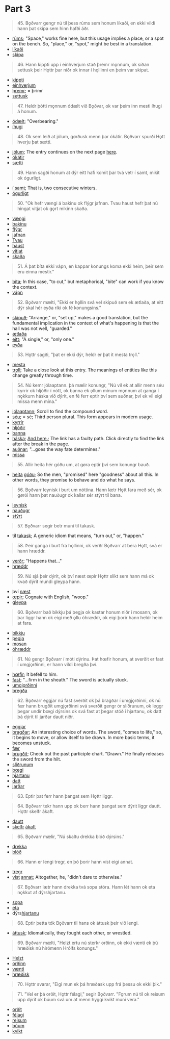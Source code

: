 # Part 3

>45\. Bǫðvarr gengr nú til þess rúms sem honum líkaði, en ekki vildi hann þat skipa sem hinn hafði áðr. 

* [rúms](http://www.germanic-lexicon-project.org/cgi-bin/gmc_search_v3?cmd=viewthis&id=cv:b0503:56i); "Space," works fine here, but this usage implies a place, or a spot on the bench. So, "place," or, "spot," might be best in a translation.
* [líkaði](http://www.germanic-lexicon-project.org/cgi-bin/gmc_search_v3?cmd=viewthis&id=cv:b0392:3)
* [skipa](https://en.wiktionary.org/wiki/skipa#Old_Norse)

>46\. Hann kippti upp í einhverjum stað þremr mǫnnum, ok síðan settusk þeir Hǫttr þar niðr ok innar í hǫllinni en þeim var skipat. 

* [kippti](http://www.germanic-lexicon-project.org/cgi-bin/gmc_search_v3?cmd=viewthis&id=cv:b0338:50)
* [einhverjum](https://en.wiktionary.org/wiki/einnhverr)
* [þremr](https://en.wiktionary.org/wiki/%C3%BEr%C3%ADr#Old_Norse); = þrimr
* [settusk](https://en.wiktionary.org/wiki/setja#Old_Norse)

>47\. Heldr þótti mǫnnum ódælt við Bǫðvar, ok var þeim inn mesti íhugi á honum.

* [ódælt](http://www.germanic-lexicon-project.org/cgi-bin/gmc_search_v3?cmd=viewthis&id=cv:b0659:1); "Overbearing."
* [íhugi](http://www.germanic-lexicon-project.org/cgi-bin/gmc_search_v3?cmd=viewthis&id=cv:b0317:37)

>48\. Ok sem leið at jólum, gørðusk menn þar ókátir. Bǫðvarr spurði Hǫtt hverju þat sætti. 

* [jólum](http://www.germanic-lexicon-project.org/cgi-bin/gmc_search_v3?cmd=viewthis&id=cv:b0326:14); The entry continues on the next page [here](http://www.germanic-lexicon-project.org/cgi-bin/gmc_search_v3?cmd=viewthis&id=cv:b0326:15).
* [ókátir](http://www.germanic-lexicon-project.org/cgi-bin/gmc_search_v3?cmd=viewthis&id=cv:b0662:1)
* [sætti](https://en.wiktionary.org/wiki/s%C3%A6ta#Old_Norse)

>49\. Hann sagði honum at dýr eitt hafi komit þar tvá vetr í samt, mikit ok ógurligt.

* [í samt](https://en.wiktionary.org/wiki/samt#Old_Norse); That is, two consecutive winters.
* [ógurligt](http://www.germanic-lexicon-project.org/cgi-bin/gmc_search_v3?cmd=viewthis&id=cv:b0471:27)

>50\. "Ok hefr vængi á bakinu ok flýgr jafnan. Tvau haust hefr þat nú hingat vitjat ok gǫrt mikinn skaða. 

* [vængi](http://www.germanic-lexicon-project.org/cgi-bin/gmc_search_v3?cmd=viewthis&id=cv:b0719:24)
* [bakinu](http://www.germanic-lexicon-project.org/cgi-bin/gmc_search_v3?cmd=viewthis&id=cv:b0050:8)
* [flýgr](https://en.wiktionary.org/wiki/flj%C3%BAga#Old_Norse)
* [jafnan](https://en.wiktionary.org/wiki/jafnan)
* [Tvau](https://en.wiktionary.org/wiki/tveir#Old_Norse)
* [haust](https://en.wiktionary.org/wiki/haust#Old_Norse)
* [vitjat](https://en.wiktionary.org/wiki/vitja#Old_Norse)
* [skaða](https://en.wiktionary.org/wiki/ska%C3%B0a#Old_Norse)

>51\. Á þat bíta ekki vápn, en kappar konungs koma ekki heim, þeir sem eru einna mestir."

* [bíta](https://en.wiktionary.org/wiki/b%C3%ADta#Old_Norse); In this case, "to cut," but metaphorical, "bite" can work if you know the context.
* [vápn](https://en.wiktionary.org/wiki/v%C3%A1pn#Old_Norse)

>52\. Bǫðvarr mælti, "Ekki er hǫllin svá vel skipuð sem ek ætlaða, at eitt dýr skal hér eyða ríki ok fé konungsins."

* [skipuð](https://en.wiktionary.org/wiki/skipa#Old_Norse); "Arrange," or, "set up," makes a good translation, but the fundamental implication in the context of what's happening is that the hall was not well, "guarded."
* [ætlaða](http://www.germanic-lexicon-project.org/cgi-bin/gmc_search_v3?cmd=viewthis&id=cv:b0760:4)
* [eitt](https://en.wiktionary.org/wiki/einn#Old_Norse); "A single," or, "only one."
* [eyða](https://en.wiktionary.org/wiki/ey%C3%B0a)

>53\. Hǫttr sagði, "þat er ekki dýr, heldr er þat it mesta trǫll."

* [mesta](https://en.wiktionary.org/wiki/mestr#Old_Norse)
* [trǫll](http://www.germanic-lexicon-project.org/cgi-bin/gmc_search_v3?cmd=viewthis&id=cv:b0641:8); Take a close look at this entry. The meanings of entities like this change greatly through time.

>54\. Nú kemr jólaaptann. þá mælir konungr, "Nú vil ek at allir menn séu kyrrir ok hljóðir í nótt, ok banna ek ǫllum mínum mǫnnum at ganga í nǫkkurn háska við dýrit, en fé ferr eptir því sem auðnar, því ek vil eigi missa menn mína."

* [jólaaptann](http://www.germanic-lexicon-project.org/cgi-bin/gmc_search_v3?cmd=viewthis&id=cv:b0326:15); Scroll to find the compound word.
* [séu](https://en.wiktionary.org/wiki/vera#Old_Norse); = sé; Third person plural. This form appears in modern usage.
* [kyrrir](https://en.wiktionary.org/wiki/kyrr#Old_Norse)
* [hljóðir](https://en.wiktionary.org/wiki/hlj%C3%B3%C3%B0r)
* [banna](https://en.wiktionary.org/wiki/banna#Old_Norse)
* [háska](http://www.germanic-lexicon-project.org/cgi-bin/gmc_search_v3?cmd=viewthis&id=cv:b0244:106); [And here.](http://www.germanic-lexicon-project.org/cgi-bin/gmc_search_v3?cmd=viewthis&id=cv:b0244:107); The link has a faulty path. Click directly to find the link after the break in the page.
* [auðnar](http://www.germanic-lexicon-project.org/cgi-bin/gmc_search_v3?cmd=viewthis&id=cv:b0032:7); "...goes the way fate determines."
* [missa](https://en.wiktionary.org/wiki/missa#Old_Norse)

>55\. Allir heita hér góðu um, at gøra eptir því sem konungr bauð.

* [heita](https://en.wiktionary.org/wiki/heita#Old_Norse) [góðu](https://en.wiktionary.org/wiki/g%C3%B3%C3%B0r); So the men, "promised" here "goodness" about all this. In other words, they promise to behave and do what he says.

>56\. Bǫðvarr leynisk í burt um nóttina. Hann lætr Hǫtt fara með sér, ok gørði hann þat nauðugr ok kallar sér stýrt til bana.

* [leynisk](https://en.wiktionary.org/wiki/leyna#Old_Norse)
* [nauðugr](http://www.germanic-lexicon-project.org/cgi-bin/gmc_search_v3?cmd=viewthis&id=cv:b0446:27)
* [stýrt](https://en.wiktionary.org/wiki/st%C3%BDra#Old_Norse)

>57\. Bǫðvarr segir betr muni til takask. 

* til [takask](http://www.germanic-lexicon-project.org/cgi-bin/gmc_search_v3?cmd=viewthis&id=cv:b0623:1); A generic idiom that means, "turn out," or, "happen."

>58\. Þeir ganga í burt frá hǫllinni, ok verðr Bǫðvarr at bera Hǫtt, svá er hann hræddr. 

* [verðr](https://en.wiktionary.org/wiki/ver%C3%B0a#Old_Norse); "Happens that..."
* [hræddr](https://en.wiktionary.org/wiki/hr%C3%A6ddr)

>59\. Nú sjá þeir dýrit, ok því næst œpir Hǫttr slíkt sem hann má ok kvað dýrit mundi gleypa hann. 

* því [næst](https://en.wiktionary.org/wiki/n%C3%A6sta)
* [œpir](http://www.germanic-lexicon-project.org/cgi-bin/gmc_search_v3?cmd=viewthis&id=cv:b0759:9); Cognate with English, "woop."
* [gleypa](https://en.wiktionary.org/wiki/gleypa)

>60\. Bǫðvarr bað bikkju þá þegja ok kastar honum niðr í mosann, ok þar liggr hann ok eigi með ǫllu óhræddr, ok eigi þorir hann heldr heim at fara. 

* [bikkju](http://www.germanic-lexicon-project.org/cgi-bin/gmc_search_v3?cmd=viewthis&id=cv:b0062:27)
* [þegja](https://en.wiktionary.org/wiki/%C3%BEegja#Old_Norse)
* [mosan](http://www.germanic-lexicon-project.org/cgi-bin/gmc_search_v3?cmd=viewthis&id=cv:b0435:12)
* [óhræddr](http://www.germanic-lexicon-project.org/cgi-bin/gmc_search_v3?cmd=viewthis&id=cv:b0661:1)

>61\. Nú gengr Bǫðvarr í móti dýrinu. Þat hœfir honum, at sverðit er fast í umgjǫrðinni, er hann vildi bregða því. 

* [hœfir](http://www.germanic-lexicon-project.org/cgi-bin/gmc_search_v3?cmd=viewthis&id=cv:b0304:61); It befell to him.
* [fast](https://en.wiktionary.org/wiki/fastr); "...firm in the sheath." The sword is actually stuck.
* [umgjǫrðinni](http://www.germanic-lexicon-project.org/cgi-bin/gmc_search_v3?cmd=viewthis&id=cv:b0650:36)
* [bregða](http://www.germanic-lexicon-project.org/cgi-bin/gmc_search_v3?cmd=viewthis&id=cv:b0077:55)

>62\. Bǫðvarr eggjar nú fast sverðit ok þá bragðar í umgjǫrðinni, ok nú fær hann brugðit umgjǫrðinni svá sverðit gengr ór slíðrunum, ok leggr þegar undir bœgi dýrsins ok svá fast at þegar stóð í hjartanu, ok datt þá dýrit til jarðar dautt niðr. 

* [eggjar](https://en.wiktionary.org/wiki/eggja#Old_Norse)
* [bragðar](http://www.germanic-lexicon-project.org/cgi-bin/gmc_search_v3?cmd=viewthis&id=cv:b0075:11); An interesting choice of words. The sword, "comes to life," so, it begins to move, or allow itself to be drawn. In more basic terms, it becomes unstuck.
* [fær](http://www.germanic-lexicon-project.org/cgi-bin/gmc_search_v3?cmd=viewthis&id=cv:b0075:11)
* [brugðit](https://en.wiktionary.org/wiki/breg%C3%B0a#Old_Norse); Check out the past participle chart. "Drawn." He finally releases the sword from the hilt. 
* [slíðrunum](http://www.germanic-lexicon-project.org/cgi-bin/gmc_search_v3?cmd=viewthis&id=cv:b0568:17)
* [bœgi](https://en.wiktionary.org/wiki/b%C3%B3gr)
* [hjartanu](https://en.wiktionary.org/wiki/hjarta#Old_Norse)
* [datt](https://en.wiktionary.org/wiki/detta#Old_Norse)
* [jarðar](https://en.wiktionary.org/wiki/j%C7%ABr%C3%B0#Old_Norse)

>63\. Eptir þat ferr hann þangat sem Hǫttr liggr.

>64\. Bǫðvarr tekr hann upp ok berr hann þangat sem dýrit liggr dautt. Hǫttr skelfr ákaft. 

* [dautt](https://en.wiktionary.org/wiki/dau%C3%B0r)
* [skelfr](https://en.wiktionary.org/wiki/skjalfa#Old_Norse) [ákaft](http://www.germanic-lexicon-project.org/cgi-bin/gmc_search_v3?cmd=viewthis&id=cv:b0041:31)

>65\. Bǫðvarr mælir, "Nú skaltu drekka blóð dýrsins."

* [drekka](https://en.wiktionary.org/wiki/drekka#Old_Norse)
* [blóð](https://en.wiktionary.org/wiki/bl%C3%B3%C3%B0#Old_Norse)

>66\. Hann er lengi tregr, en þó þorir hann víst eigi annat. 

* [tregr](http://www.germanic-lexicon-project.org/cgi-bin/gmc_search_v3?cmd=viewthis&id=cv:b0640:13)
* [víst](https://en.wiktionary.org/wiki/v%C3%ADst) [annat](https://en.wiktionary.org/wiki/annarr); Altogether, he, "didn't dare to otherwise."

>67\. Bǫðvarr lætr hann drekka tvá sopa stóra. Hann lét hann ok eta nǫkkut af dýrshjartanu. 

* [sopa](http://www.germanic-lexicon-project.org/cgi-bin/gmc_search_v3?cmd=viewthis&id=cv:b0605:47)
* [eta](https://en.wiktionary.org/wiki/eta#Etymology_2_5)
* dýrs[hjartanu](https://en.wiktionary.org/wiki/hjarta#Old_Norse)

>68\. Eptir þetta tók Bǫðvarr til hans ok áttusk þeir við lengi. 

* [áttusk](https://en.wiktionary.org/wiki/eiga#Old_Norse); Idiomatically, they fought each other, or wrestled.

>69\. Bǫðvarr mælti, "Helzt ertu nú sterkr orðinn, ok ekki vænti ek þú hræðisk nú hirðmenn Hrólfs konungs."

* [Helzt](https://en.wiktionary.org/wiki/helzt)
* [orðinn](https://en.wiktionary.org/wiki/ver%C3%B0a#Old_Norse)
* [vænti](https://en.wiktionary.org/wiki/v%C3%A6nta#Old_Norse)
* [hræðisk](https://en.wiktionary.org/wiki/hr%C3%A6%C3%B0a#Old_Norse)

>70\. Hǫttr svarar, "Eigi mun ek þá hræðask upp frá þessu ok ekki þik."

>71\. "Vel er þá orðit, Hǫttr félagi," segir Bǫðvarr. "Fǫrum nú til ok reisum upp dýrit ok búum svá um at menn hyggi kvikt muni vera."

* [orðit](https://en.wiktionary.org/wiki/ver%C3%B0a#Old_Norse)
* [félagi](https://en.wiktionary.org/wiki/f%C3%A9lagi#Old_Norse)
* [reisum](https://en.wiktionary.org/wiki/reisa#Old_Norse)
* [búum](https://en.wiktionary.org/wiki/b%C3%BAa#Old_Norse)
* [kvikt](https://en.wiktionary.org/wiki/kvikr)
